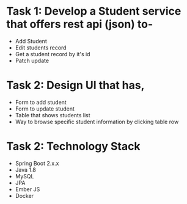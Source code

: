 # Task 1: Develop a Student service that offers rest api (json) to-

  - Add Student
  - Edit students record
  - Get a student record by it's id
  - Patch update

# Task 2: Design UI that has,

  - Form to add student
  - Form to update student
  - Table that shows students list
  - Way to browse specific student information by clicking table row

# Task 2: Technology Stack

  - Spring Boot 2.x.x
  - Java 1.8
  - MySQL
  - JPA
  - Ember JS
  - Docker

